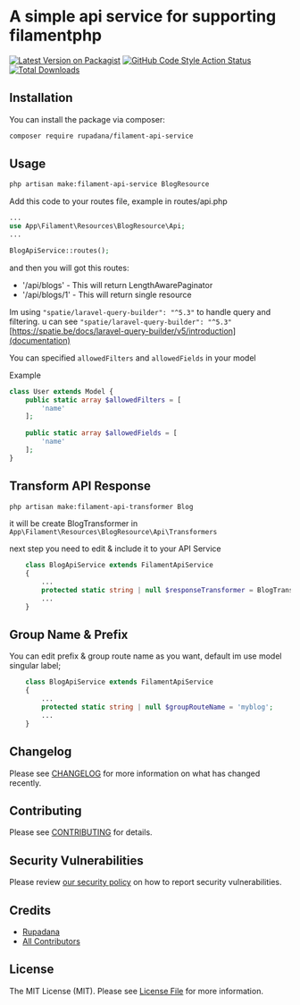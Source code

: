 # A simple api service for supporting filamentphp

[![Latest Version on Packagist](https://img.shields.io/packagist/v/rupadana/filament-api-service.svg?style=flat-square)](https://packagist.org/packages/rupadana/filament-api-service)
[![GitHub Code Style Action Status](https://img.shields.io/github/actions/workflow/status/rupadana/filament-api-service/fix-php-code-style-issues.yml?branch=main&label=code%20style&style=flat-square)](https://github.com/rupadana/filament-api-service/actions?query=workflow%3A"Fix+PHP+code+style+issues"+branch%3Amain)
[![Total Downloads](https://img.shields.io/packagist/dt/rupadana/filament-api-service.svg?style=flat-square)](https://packagist.org/packages/rupadana/filament-api-service)


## Installation

You can install the package via composer:

```bash
composer require rupadana/filament-api-service
```

## Usage

```bash
php artisan make:filament-api-service BlogResource
```

Add this code to your routes file, example in routes/api.php

```php
...
use App\Filament\Resources\BlogResource\Api;
...

BlogApiService::routes();
```

and then you will got this routes:

- '/api/blogs'   - This will return LengthAwarePaginator 
- '/api/blogs/1' - This will return single resource      


Im using `"spatie/laravel-query-builder": "^5.3"` to handle query and filtering. u can see `"spatie/laravel-query-builder": "^5.3"` [https://spatie.be/docs/laravel-query-builder/v5/introduction](documentation)


You can specified `allowedFilters` and `allowedFields` in your model

Example
```php
class User extends Model {
    public static array $allowedFilters = [
        'name'
    ];
    
    public static array $allowedFields = [
        'name'
    ];
}
```


## Transform API Response

```bash 
php artisan make:filament-api-transformer Blog
```

it will be create BlogTransformer in `App\Filament\Resources\BlogResource\Api\Transformers`

next step you need to edit & include it to your API Service

```php
    class BlogApiService extends FilamentApiService
    {
        ...
        protected static string | null $responseTransformer = BlogTransformer::class;
        ...
    }
```


## Group Name & Prefix

You can edit prefix & group route name as you want, default im use model singular label;

```php
    class BlogApiService extends FilamentApiService
    {
        ...
        protected static string | null $groupRouteName = 'myblog';
        ...
    }
```


## Changelog

Please see [CHANGELOG](CHANGELOG.md) for more information on what has changed recently.

## Contributing

Please see [CONTRIBUTING](CONTRIBUTING.md) for details.

## Security Vulnerabilities

Please review [our security policy](../../security/policy) on how to report security vulnerabilities.

## Credits

- [Rupadana](https://github.com/rupadana)
- [All Contributors](../../contributors)

## License

The MIT License (MIT). Please see [License File](LICENSE.md) for more information.
